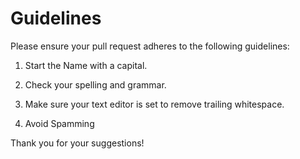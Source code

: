 # Guidelines
 
Please ensure your pull request adheres to the following guidelines:

1) Start the Name with a capital.

2) Check your spelling and grammar.

3) Make sure your text editor is set to remove trailing whitespace.

4) Avoid Spamming

Thank you for your suggestions!
